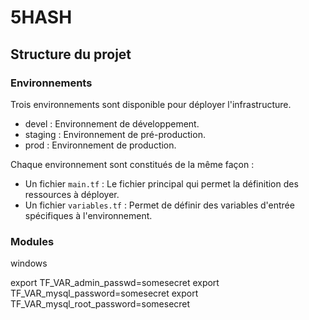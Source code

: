 # 5HASH

## Structure du projet 

### Environnements 

Trois environnements sont disponible pour déployer l'infrastructure.

*   devel : Environnement de développement.
*   staging : Environnement de pré-production.
*   prod : Environnement de production.

Chaque environnement sont constitués de la même façon :
*   Un fichier `main.tf` : Le fichier principal qui permet la définition des ressources à déployer.
*   Un fichier `variables.tf` : Permet de définir des variables d'entrée spécifiques à l'environnement. 

### Modules 

windows 

export TF_VAR_admin_passwd=somesecret
export TF_VAR_mysql_password=somesecret
export TF_VAR_mysql_root_password=somesecret